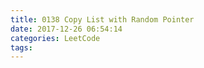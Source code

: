 ```yaml
---
title: 0138 Copy List with Random Pointer
date: 2017-12-26 06:54:14
categories: LeetCode
tags:
---
```

